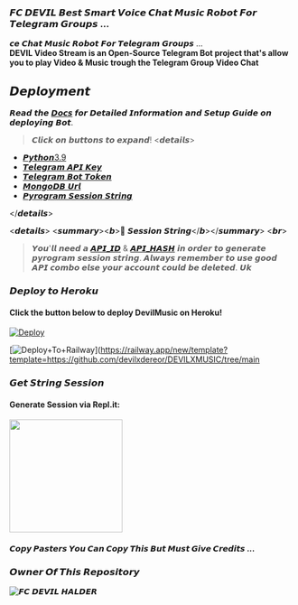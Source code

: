 ### 𝙁𝘾 𝘿𝙀𝙑𝙄𝙇 𝘽𝙚𝙨𝙩 𝙎𝙢𝙖𝙧𝙩 𝙑𝙤𝙞𝙘𝙚 𝘾𝙝𝙖𝙩 𝙈𝙪𝙨𝙞𝙘 𝙍𝙤𝙗𝙤𝙩 𝙁𝙤𝙧 𝙏𝙚𝙡𝙚𝙜𝙧𝙖𝙢 𝙂𝙧𝙤𝙪𝙥𝙨 ...


𝙘𝙚 𝘾𝙝𝙖𝙩 𝙈𝙪𝙨𝙞𝙘 𝙍𝙤𝙗𝙤𝙩 𝙁𝙤𝙧 𝙏𝙚𝙡𝙚𝙜𝙧𝙖𝙢 𝙂𝙧𝙤𝙪𝙥𝙨 ...
    <br><b> DEVIL Video Stream is an Open-Source Telegram Bot project that's allow you to play Video & Music trough the Telegram Group Video Chat</b><br>

## 𝘿𝙚𝙥𝙡𝙤𝙮𝙢𝙚𝙣𝙩
𝙍𝙚𝙖𝙙 𝙩𝙝𝙚 [𝘿𝙤𝙘𝙨](𝙝𝙩𝙩𝙥𝙨://𝙡𝙚𝙫𝙞𝙣𝙖.𝙜𝙞𝙩𝙗𝙤𝙤𝙠.𝙞𝙤/𝙫𝙞𝙙𝙚𝙤𝙨𝙩𝙧𝙚𝙖𝙢𝙗𝙤𝙩/𝙙𝙚𝙥𝙡𝙤𝙮𝙢𝙚𝙣𝙩/𝙧𝙚𝙦𝙪𝙞𝙧𝙚𝙢𝙚𝙣𝙩𝙨) 𝙛𝙤𝙧 𝘿𝙚𝙩𝙖𝙞𝙡𝙚𝙙 𝙄𝙣𝙛𝙤𝙧𝙢𝙖𝙩𝙞𝙤𝙣 𝙖𝙣𝙙 𝙎𝙚𝙩𝙪𝙥 𝙂𝙪𝙞𝙙𝙚 𝙤𝙣 𝙙𝙚𝙥𝙡𝙤𝙮𝙞𝙣𝙜 𝘽𝙤𝙩.

> 𝘾𝙡𝙞𝙘𝙠 𝙤𝙣 𝙗𝙪𝙩𝙩𝙤𝙣𝙨 𝙩𝙤 𝙚𝙭𝙥𝙖𝙣𝙙!
<𝙙𝙚𝙩𝙖𝙞𝙡𝙨>

- [𝙋𝙮𝙩𝙝𝙤𝙣3.9](𝙝𝙩𝙩𝙥𝙨://𝙬𝙬𝙬.𝙥𝙮𝙩𝙝𝙤𝙣.𝙤𝙧𝙜/𝙙𝙤𝙬𝙣𝙡𝙤𝙖𝙙𝙨/𝙧𝙚𝙡𝙚𝙖𝙨𝙚/𝙥𝙮𝙩𝙝𝙤𝙣-390/)
- [𝙏𝙚𝙡𝙚𝙜𝙧𝙖𝙢 𝘼𝙋𝙄 𝙆𝙚𝙮](𝙝𝙩𝙩𝙥𝙨://𝙙𝙤𝙘𝙨.𝙥𝙮𝙧𝙤𝙜𝙧𝙖𝙢.𝙤𝙧𝙜/𝙞𝙣𝙩𝙧𝙤/𝙨𝙚𝙩𝙪𝙥#𝙖𝙥𝙞-𝙠𝙚𝙮𝙨)
- [𝙏𝙚𝙡𝙚𝙜𝙧𝙖𝙢 𝘽𝙤𝙩 𝙏𝙤𝙠𝙚𝙣](𝙝𝙩𝙩𝙥𝙨://𝙩.𝙢𝙚/𝙗𝙤𝙩𝙛𝙖𝙩𝙝𝙚𝙧)
- [𝙈𝙤𝙣𝙜𝙤𝘿𝘽 𝙐𝙧𝙡](𝙝𝙩𝙩𝙥𝙨://𝙩𝙚𝙡𝙚𝙜𝙧𝙖.𝙥𝙝/𝙃𝙤𝙬-𝙩𝙤-𝙂𝙚𝙩-𝙢𝙤𝙣𝙜𝙤𝙙𝙗-𝙪𝙧𝙡-02-18)
- [𝙋𝙮𝙧𝙤𝙜𝙧𝙖𝙢 𝙎𝙚𝙨𝙨𝙞𝙤𝙣 𝙎𝙩𝙧𝙞𝙣𝙜](𝙝𝙩𝙩𝙥𝙨://𝙡𝙚𝙫𝙞𝙣𝙖.𝙜𝙞𝙩𝙗𝙤𝙤𝙠.𝙞𝙤/𝙫𝙞𝙙𝙚𝙤𝙨𝙩𝙧𝙚𝙖𝙢𝙗𝙤𝙩/𝙙𝙚𝙥𝙡𝙤𝙮𝙢𝙚𝙣𝙩/𝙨𝙩𝙧𝙞𝙣𝙜-𝙨𝙚𝙨𝙨𝙞𝙤𝙣)
    
</𝙙𝙚𝙩𝙖𝙞𝙡𝙨>

<𝙙𝙚𝙩𝙖𝙞𝙡𝙨>
<𝙨𝙪𝙢𝙢𝙖𝙧𝙮><𝙗>🔗 𝙎𝙚𝙨𝙨𝙞𝙤𝙣 𝙎𝙩𝙧𝙞𝙣𝙜</𝙗></𝙨𝙪𝙢𝙢𝙖𝙧𝙮>
<𝙗𝙧>

> 𝙔𝙤𝙪'𝙡𝙡 𝙣𝙚𝙚𝙙 𝙖 [𝘼𝙋𝙄_𝙄𝘿](𝙝𝙩𝙩𝙥𝙨://𝙡𝙚𝙫𝙞𝙣𝙖.𝙜𝙞𝙩𝙗𝙤𝙤𝙠.𝙞𝙤/𝙫𝙞𝙙𝙚𝙤𝙨𝙩𝙧𝙚𝙖𝙢𝙗𝙤𝙩/𝙫𝙖𝙧𝙨/𝙫𝙖𝙧𝙨-𝙞𝙣𝙛𝙤𝙧𝙢𝙖𝙩𝙞𝙤𝙣#1.-𝙖𝙥𝙞_𝙞𝙙) & [𝘼𝙋𝙄_𝙃𝘼𝙎𝙃](𝙝𝙩𝙩𝙥𝙨://𝙡𝙚𝙫𝙞𝙣𝙖.𝙜𝙞𝙩𝙗𝙤𝙤𝙠.𝙞𝙤/𝙫𝙞𝙙𝙚𝙤𝙨𝙩𝙧𝙚𝙖𝙢𝙗𝙤𝙩/𝙫𝙖𝙧𝙨/𝙫𝙖𝙧𝙨-𝙞𝙣𝙛𝙤𝙧𝙢𝙖𝙩𝙞𝙤𝙣#2.-𝙖𝙥𝙞_𝙝𝙖𝙨𝙝) 𝙞𝙣 𝙤𝙧𝙙𝙚𝙧 𝙩𝙤 𝙜𝙚𝙣𝙚𝙧𝙖𝙩𝙚 𝙥𝙮𝙧𝙤𝙜𝙧𝙖𝙢 𝙨𝙚𝙨𝙨𝙞𝙤𝙣 𝙨𝙩𝙧𝙞𝙣𝙜. 
> 𝘼𝙡𝙬𝙖𝙮𝙨 𝙧𝙚𝙢𝙚𝙢𝙗𝙚𝙧 𝙩𝙤 𝙪𝙨𝙚 𝙜𝙤𝙤𝙙 𝘼𝙋𝙄 𝙘𝙤𝙢𝙗𝙤 𝙚𝙡𝙨𝙚 𝙮𝙤𝙪𝙧 𝙖𝙘𝙘𝙤𝙪𝙣𝙩 𝙘𝙤𝙪𝙡𝙙 𝙗𝙚 𝙙𝙚𝙡𝙚𝙩𝙚𝙙.
𝙐𝙠
### 𝘿𝙚𝙥𝙡𝙤𝙮 𝙩𝙤 𝙃𝙚𝙧𝙤𝙠𝙪
<h4>Click the button below to deploy DevilMusic on Heroku!</h4>    

[![Deploy](https://www.herokucdn.com/deploy/button.svg)](https://heroku.com/deploy?template=https://github.com/devilxdereor/DEVILXMUSIC)


[![Deploy+To+Railway](https://railway.app/button.svg)](https://railway.app/new/template?template=https://github.com/devilxdereor/DEVILXMUSIC/tree/main



### 𝙂𝙚𝙩 𝙎𝙩𝙧𝙞𝙣𝙜 𝙎𝙚𝙨𝙨𝙞𝙤𝙣

<h4> Generate Session via Repl.it: </h4>    
<p><a href="https://replit.com/@levinalab/Session-Generator?lite=1&outputonly=1#main.py"><img src="https://img.shields.io/badge/Generate%20On%20Repl-blueviolet?style=for-the-badge&logo=appveyor" width="200""/></a></p>

#### 𝘾𝙤𝙥𝙮 𝙋𝙖𝙨𝙩𝙚𝙧𝙨 𝙔𝙤𝙪 𝘾𝙖𝙣 𝘾𝙤𝙥𝙮 𝙏𝙝𝙞𝙨 𝘽𝙪𝙩 𝙈𝙪𝙨𝙩 𝙂𝙞𝙫𝙚 𝘾𝙧𝙚𝙙𝙞𝙩𝙨 ...

### 𝙊𝙬𝙣𝙚𝙧 𝙊𝙛 𝙏𝙝𝙞𝙨 𝙍𝙚𝙥𝙤𝙨𝙞𝙩𝙤𝙧𝙮
![𝙁𝘾 𝘿𝙀𝙑𝙄𝙇 𝙃𝘼𝙇𝘿𝙀𝙍](https://te.legra.ph/file/28bbff430f11b87f300df.png)
